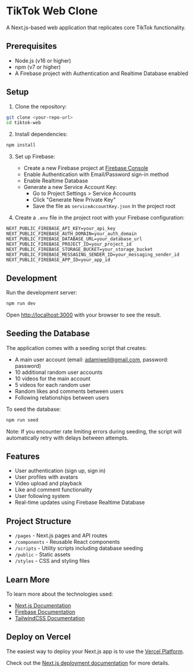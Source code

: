 # TikTok Web Clone

A Next.js-based web application that replicates core TikTok functionality.

## Prerequisites

- Node.js (v16 or higher)
- npm (v7 or higher)
- A Firebase project with Authentication and Realtime Database enabled

## Setup

1. Clone the repository:
```bash
git clone <your-repo-url>
cd tiktok-web
```

2. Install dependencies:
```bash
npm install
```

3. Set up Firebase:
   - Create a new Firebase project at [Firebase Console](https://console.firebase.google.com)
   - Enable Authentication with Email/Password sign-in method
   - Enable Realtime Database
   - Generate a new Service Account Key:
     - Go to Project Settings > Service Accounts
     - Click "Generate New Private Key"
     - Save the file as `serviceAccountKey.json` in the project root

4. Create a `.env` file in the project root with your Firebase configuration:
```env
NEXT_PUBLIC_FIREBASE_API_KEY=your_api_key
NEXT_PUBLIC_FIREBASE_AUTH_DOMAIN=your_auth_domain
NEXT_PUBLIC_FIREBASE_DATABASE_URL=your_database_url
NEXT_PUBLIC_FIREBASE_PROJECT_ID=your_project_id
NEXT_PUBLIC_FIREBASE_STORAGE_BUCKET=your_storage_bucket
NEXT_PUBLIC_FIREBASE_MESSAGING_SENDER_ID=your_messaging_sender_id
NEXT_PUBLIC_FIREBASE_APP_ID=your_app_id
```

## Development

Run the development server:
```bash
npm run dev
```

Open [http://localhost:3000](http://localhost:3000) with your browser to see the result.

## Seeding the Database

The application comes with a seeding script that creates:
- A main user account (email: adamjweil@gmail.com, password: password)
- 10 additional random user accounts
- 10 videos for the main account
- 5 videos for each random user
- Random likes and comments between users
- Following relationships between users

To seed the database:
```bash
npm run seed
```

Note: If you encounter rate limiting errors during seeding, the script will automatically retry with delays between attempts.

## Features

- User authentication (sign up, sign in)
- User profiles with avatars
- Video upload and playback
- Like and comment functionality
- User following system
- Real-time updates using Firebase Realtime Database

## Project Structure

- `/pages` - Next.js pages and API routes
- `/components` - Reusable React components
- `/scripts` - Utility scripts including database seeding
- `/public` - Static assets
- `/styles` - CSS and styling files

## Learn More

To learn more about the technologies used:

- [Next.js Documentation](https://nextjs.org/docs)
- [Firebase Documentation](https://firebase.google.com/docs)
- [TailwindCSS Documentation](https://tailwindcss.com/docs)

## Deploy on Vercel

The easiest way to deploy your Next.js app is to use the [Vercel Platform](https://vercel.com/new?utm_medium=default-template&filter=next.js&utm_source=create-next-app&utm_campaign=create-next-app-readme).

Check out the [Next.js deployment documentation](https://nextjs.org/docs/app/building-your-application/deploying) for more details.
